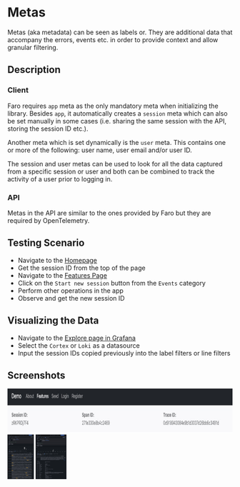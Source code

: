 # Metas

Metas (aka metadata) can be seen as labels or. They are additional data that accompany the errors, events etc. in order
to provide context and allow granular filtering.

## Description

### Client

Faro requires `app` meta as the only mandatory meta when initializing the library. Besides `app`, it automatically
creates a `session` meta which can also be set manually in some cases (i.e. sharing the same session with the API,
storing the session ID etc.).

Another meta which is set dynamically is the `user` meta. This contains one or more of the following: user name, user
email and/or user ID.

The session and user metas can be used to look for all the data captured from a specific session or user and both can be
combined to track the activity of a user prior to logging in.

### API

Metas in the API are similar to the ones provided by Faro but they are required by OpenTelemetry.

## Testing Scenario

- Navigate to the [Homepage][demo-homepage]
- Get the session ID from the top of the page
- Navigate to the [Features Page][demo-features-page]
- Click on the `Start new session` button from the `Events` category
- Perform other operations in the app
- Observe and get the new session ID

## Visualizing the Data

- Navigate to the [Explore page in Grafana][demo-grafana-explore]
- Select the `Cortex` or `Loki` as a datasource
- Input the session IDs copied previously into the label filters or line filters

## Screenshots

[<img src="../assets/instrumentations/metasViewApp.png" alt="Viewing metas in the app" height="100" />][assets-meta-view-app]
[<img src="../assets/instrumentations/metasViewExploreSession.png" alt="Viewing metas in Explore" height="100" />][assets-meta-view-explore-session]
[<img src="../assets/instrumentations/metasViewExploreUser.png" alt="Viewing metas in Explore" height="100" />][assets-meta-view-explore-user]

[demo-features-page]: http://localhost:5173/features
[demo-grafana-explore]: http://localhost:3000/explore
[demo-homepage]: http://localhost:5173/
[assets-meta-view-app]: ../assets/instrumentations/metasViewApp.png
[assets-meta-view-explore-session]: ../assets/instrumentations/metasViewExploreSession.png
[assets-meta-view-explore-user]: ../assets/instrumentations/metasViewExploreUser.png
